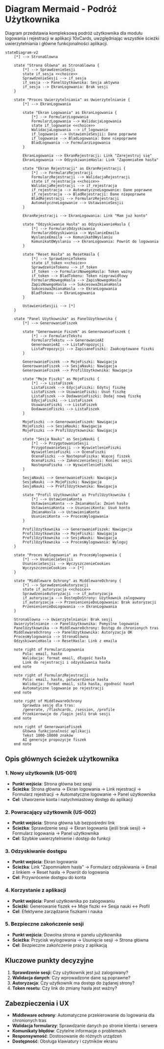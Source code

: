 # Diagram Mermaid - Podróż Użytkownika

Diagram przedstawia kompleksową podróż użytkownika dla modułu logowania i rejestracji w aplikacji 10xCards, uwzględniając wszystkie ścieżki uwierzytelniania i główne funkcjonalności aplikacji.

```mermaid
stateDiagram-v2
    [*] --> StronaGlowna

    state "Strona Główna" as StronaGlowna {
        [*] --> SprawdzenieSesji
        state if_sesja <<choice>>
        SprawdzenieSesji --> if_sesja
        if_sesja --> PanelUzytkownika: Sesja aktywna
        if_sesja --> EkranLogowania: Brak sesji
    }

    state "Proces Uwierzytelniania" as Uwierzytelnianie {
        [*] --> EkranLogowania

        state "Ekran Logowania" as EkranLogowania {
            [*] --> FormularzLogowania
            FormularzLogowania --> WalidacjaLogowania
            state if_logowanie <<choice>>
            WalidacjaLogowania --> if_logowanie
            if_logowanie --> UstawienieSesjii: Dane poprawne
            if_logowanie --> BladLogowania: Dane niepoprawne
            BladLogowania --> FormularzLogowania
        }

        EkranLogowania --> EkranRejestracji: Link "Zarejestruj się"
        EkranLogowania --> OdzyskiwanieHasla: Link "Zapomniałem hasła"

        state "Ekran Rejestracji" as EkranRejestracji {
            [*] --> FormularzRejestracji
            FormularzRejestracji --> WalidacjaRejestracji
            state if_rejestracja <<choice>>
            WalidacjaRejestracji --> if_rejestracja
            if_rejestracja --> AutomatyczneLogowanie: Dane poprawne
            if_rejestracja --> BladRejestracji: Dane niepoprawne
            BladRejestracji --> FormularzRejestracji
            AutomatyczneLogowanie --> UstawienieSesjii
        }

        EkranRejestracji --> EkranLogowania: Link "Mam już konto"

        state "Odzyskiwanie Hasła" as OdzyskiwanieHasla {
            [*] --> FormularzOdzyskiwania
            FormularzOdzyskiwania --> WyslanieEmaila
            WyslanieEmaila --> KomunikatOWyslaniu
            KomunikatOWyslaniu --> EkranLogowania: Powrót do logowania
        }

        state "Reset Hasła" as ResetHasla {
            [*] --> SprawdzenieTokenu
            state if_token <<choice>>
            SprawdzenieTokenu --> if_token
            if_token --> FormularzNowegoHasla: Token ważny
            if_token --> BladTokenu: Token nieprawidłowy
            FormularzNowegoHasla --> ZapisNowegoHasla
            ZapisNowegoHasla --> SukcesowaZmianaHasla
            SukcesowaZmianaHasla --> EkranLogowania
            BladTokenu --> EkranLogowania
        }

        UstawienieSesjii --> [*]
    }

    state "Panel Użytkownika" as PanelUzytkownika {
        [*] --> GenerowanieFiszek

        state "Generowanie Fiszek" as GenerowanieFiszek {
            [*] --> FormularzTekstu
            FormularzTekstu --> GenerowanieAI
            GenerowanieAI --> ListaPropozycji
            ListaPropozycji --> ZapisaneFiszki: Zaakceptowane fiszki
        }

        GenerowanieFiszek --> MojeFiszki: Nawigacja
        GenerowanieFiszek --> SesjaNauki: Nawigacja
        GenerowanieFiszek --> ProfilUzytkownika: Nawigacja

        state "Moje Fiszki" as MojeFiszki {
            [*] --> ListaFiszek
            ListaFiszek --> EdycjaFiszki: Edytuj fiszkę
            ListaFiszek --> UsuwanieFiszki: Usuń fiszkę
            ListaFiszek --> DodawanieFiszki: Dodaj nową fiszkę
            EdycjaFiszki --> ListaFiszek
            UsuwanieFiszki --> ListaFiszek
            DodawanieFiszki --> ListaFiszek
        }

        MojeFiszki --> GenerowanieFiszek: Nawigacja
        MojeFiszki --> SesjaNauki: Nawigacja
        MojeFiszki --> ProfilUzytkownika: Nawigacja

        state "Sesja Nauki" as SesjaNauki {
            [*] --> PrzygotowanieSesji
            PrzygotowanieSesji --> WyswietlenieFiszki
            WyswietlenieFiszki --> OcenaFiszki
            OcenaFiszki --> NastepnaFiszka: Więcej fiszek
            OcenaFiszki --> ZakonczenieSesji: Koniec sesji
            NastepnaFiszka --> WyswietlenieFiszki
        }

        SesjaNauki --> GenerowanieFiszek: Nawigacja
        SesjaNauki --> MojeFiszki: Nawigacja
        SesjaNauki --> ProfilUzytkownika: Nawigacja

        state "Profil Użytkownika" as ProfilUzytkownika {
            [*] --> UstawieniaKonta
            UstawieniaKonta --> ZmianaHasla: Zmień hasło
            UstawieniaKonta --> UsunieciKonta: Usuń konto
            ZmianaHasla --> UstawieniaKonta
            UsunieciKonta --> ProcesWylogowania
        }

        ProfilUzytkownika --> GenerowanieFiszek: Nawigacja
        ProfilUzytkownika --> MojeFiszki: Nawigacja
        ProfilUzytkownika --> SesjaNauki: Nawigacja
        ProfilUzytkownika --> ProcesWylogowania: Wyloguj
    }

    state "Proces Wylogowania" as ProcesWylogowania {
        [*] --> UsuniecieSesjii
        UsuniecieSesjii --> WyczyszczenieCookies
        WyczyszczenieCookies --> [*]
    }

    state "Middleware Ochrony" as MiddlewareOchrony {
        [*] --> SprawdzenieAutoryzacji
        state if_autoryzacja <<choice>>
        SprawdzenieAutoryzacji --> if_autoryzacja
        if_autoryzacja --> DostepDoStrony: Użytkownik zalogowany
        if_autoryzacja --> PrzenienienieDoLogowania: Brak autoryzacji
        PrzenienienieDoLogowania --> EkranLogowania
    }

    StronaGlowna --> Uwierzytelnianie: Brak sesji
    Uwierzytelnianie --> PanelUzytkownika: Pomyślne logowanie
    PanelUzytkownika --> MiddlewareOchrony: Dostęp do chronionych tras
    MiddlewareOchrony --> PanelUzytkownika: Autoryzacja OK
    ProcesWylogowania --> StronaGlowna
    OdzyskiwanieHasla --> ResetHasla: Link z emaila

    note right of FormularzLogowania
        Pola: email, hasło
        Walidacja: format email, długość hasła
        Link do rejestracji i odzyskiwania hasła
    end note

    note right of FormularzRejestracji
        Pola: email, hasło, potwierdzenie hasła
        Walidacja: format email, siła hasła, zgodność haseł
        Automatyczne logowanie po rejestracji
    end note

    note right of MiddlewareOchrony
        Sprawdza sesję dla tras:
        /generate, /flashcards, /session, /profile
        Przekierowuje do /login jeśli brak sesji
    end note

    note right of GenerowanieFiszek
        Główna funkcjonalność aplikacji
        Tekst 1000-10000 znaków
        AI generuje propozycje fiszek
    end note
```

## Opis głównych ścieżek użytkownika

### 1. Nowy użytkownik (US-001)

- **Punkt wejścia**: Strona główna bez sesji
- **Ścieżka**: Strona główna → Ekran logowania → Link rejestracji → Formularz rejestracji → Automatyczne logowanie → Panel użytkownika
- **Cel**: Utworzenie konta i natychmiastowy dostęp do aplikacji

### 2. Powracający użytkownik (US-002)

- **Punkt wejścia**: Strona główna lub bezpośredni link
- **Ścieżka**: Sprawdzenie sesji → Ekran logowania (jeśli brak sesji) → Formularz logowania → Panel użytkownika
- **Cel**: Szybkie uwierzytelnienie i dostęp do funkcji

### 3. Odzyskiwanie dostępu

- **Punkt wejścia**: Ekran logowania
- **Ścieżka**: Link "Zapomniałem hasła" → Formularz odzyskiwania → Email z linkiem → Reset hasła → Powrót do logowania
- **Cel**: Przywrócenie dostępu do konta

### 4. Korzystanie z aplikacji

- **Punkt wejścia**: Panel użytkownika po zalogowaniu
- **Ścieżki**: Generowanie fiszek ↔ Moje fiszki ↔ Sesja nauki ↔ Profil
- **Cel**: Efektywne zarządzanie fiszkami i nauka

### 5. Bezpieczne zakończenie sesji

- **Punkt wejścia**: Dowolna strona w panelu użytkownika
- **Ścieżka**: Przycisk wylogowania → Usunięcie sesji → Strona główna
- **Cel**: Bezpieczne zakończenie pracy z aplikacją

## Kluczowe punkty decyzyjne

1. **Sprawdzenie sesji**: Czy użytkownik jest już zalogowany?
2. **Walidacja danych**: Czy wprowadzone dane są poprawne?
3. **Autoryzacja**: Czy użytkownik ma dostęp do żądanej strony?
4. **Token resetu**: Czy link do zmiany hasła jest ważny?

## Zabezpieczenia i UX

- **Middleware ochrony**: Automatyczne przekierowanie do logowania dla chronionych tras
- **Walidacja formularzy**: Sprawdzanie danych po stronie klienta i serwera
- **Komunikaty błędów**: Czytelne informacje o problemach
- **Responsywność**: Dostosowanie do różnych urządzeń
- **Dostępność**: Obsługa klawiatury i czytników ekranu
